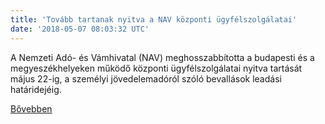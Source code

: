 ```yaml
---
title: 'Tovább tartanak nyitva a NAV központi ügyfélszolgálatai'
date: '2018-05-07 08:03:32 UTC'
---
```


A Nemzeti Adó- és Vámhivatal (NAV) meghosszabbította a budapesti és a megyeszékhelyeken működő központi ügyfélszolgálatai nyitva tartását május 22-ig, a személyi jövedelemadóról szóló bevallások leadási határidejéig.


[Bővebben](https://ift.tt/2KI9tZB)
